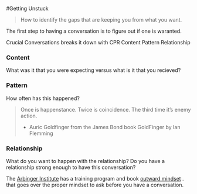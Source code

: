 #Getting Unstuck 

> How to identify the gaps that are keeping you from what you want.
>

The first step to having a conversation is to figure out if one is waranted.



Crucial Conversations breaks it down with CPR
Content
Pattern
Relationship


### Content
What was it that you were expecting versus what is it that you recieved? 

### Pattern
How often has this happened?

>Once is happenstance. Twice is coincidence. The third time it’s enemy action.
>- Auric Goldfinger from the James Bond book GoldFinger by Ian Flemming

### Relationship
What do you want to happen with the relationship?
Do you have a relationship strong enough to have this conversation?

The [Arbinger Institute](https://arbinger.com) has a training program and book [outward mindset](/outwardMindset) . that goes over the proper mindset to ask before you have a conversation. 
